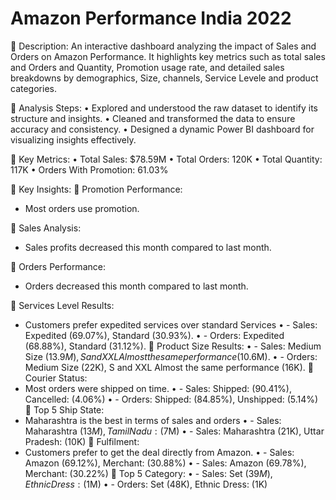 # Amazon Performance India 2022

📌 Description:
An interactive dashboard analyzing the impact of Sales and Orders on Amazon Performance. It highlights key metrics such as total sales and Orders and Quantity, Promotion usage rate, and detailed sales breakdowns by demographics, Size, channels, Service Levele and product categories.


📌 Analysis Steps:
•	Explored and understood the raw dataset to identify its structure and insights.
•	Cleaned and transformed the data to ensure accuracy and consistency.
•	Designed a dynamic Power BI dashboard for visualizing insights effectively.


📌 Key Metrics:
•	Total Sales: $78.59M
•	Total Orders: 120K
•	Total Quantity: 117K
•	Orders With Promotion: 61.03%


📌 Key Insights:
🔹 Promotion Performance:
  - Most orders use promotion.
    
🔹 Sales Analysis:
  - Sales profits decreased this month compared to last month.

🔹 Orders Performance:
  - Orders decreased this month compared to last month.

📌 Services Level Results:
- Customers prefer expedited services over standard Services
•	- Sales: Expedited (69.07%), Standard (30.93%).
•	- Orders: Expedited (68.88%), Standard (31.12%).
📌 Product Size Results:
•	- Sales: Medium Size ($13.9M), S and XXL Almost the same performance ($10.6M).
•	- Orders: Medium Size (22K), S and XXL Almost the same performance (16K).
📌 Courier Status:
- Most orders were shipped on time.
•	- Sales: Shipped: (90.41%), Cancelled: (4.06%)
•	- Orders: Shipped: (84.85%), Unshipped: (5.14%)
📌 Top 5 Ship State:
- Maharashtra is the best in terms of sales and orders
•	- Sales: Maharashtra ($13M), Tamil Nadu: ($7M)
•	- Sales: Maharashtra (21K), Uttar Pradesh: (10K)
📌 Fulfilment:
- Customers prefer to get the deal directly from Amazon.
•	- Sales: Amazon (69.12%), Merchant: (30.88%)
•	- Sales: Amazon (69.78%), Merchant: (30.22%)
📌 Top 5 Category:
•	- Sales: Set ($39M), Ethnic Dress: ($1M)
•	- Orders: Set (48K), Ethnic Dress: (1K)

